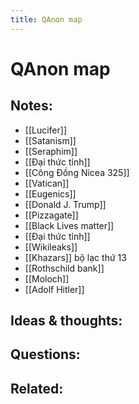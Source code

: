 ```yaml
---
title: QAnon map
---
```

# QAnon map

## Notes:
- [[Lucifer]]
- [[Satanism]]
- [[Seraphim]]
- [[Đại thức tỉnh]]
- [[Công Đồng Nicea 325]]
- [[Vatican]]
- [[Eugenics]]
- [[Donald J. Trump]]
- [[Pizzagate]]
- [[Black Lives matter]]
- [[Đại thức tỉnh]]
- [[Wikileaks]]
- [[Khazars]] bộ lạc thứ 13
- [[Rothschild bank]]
- [[Moloch]]
- [[Adolf Hitler]]

## Ideas & thoughts:

## Questions:

## Related:
